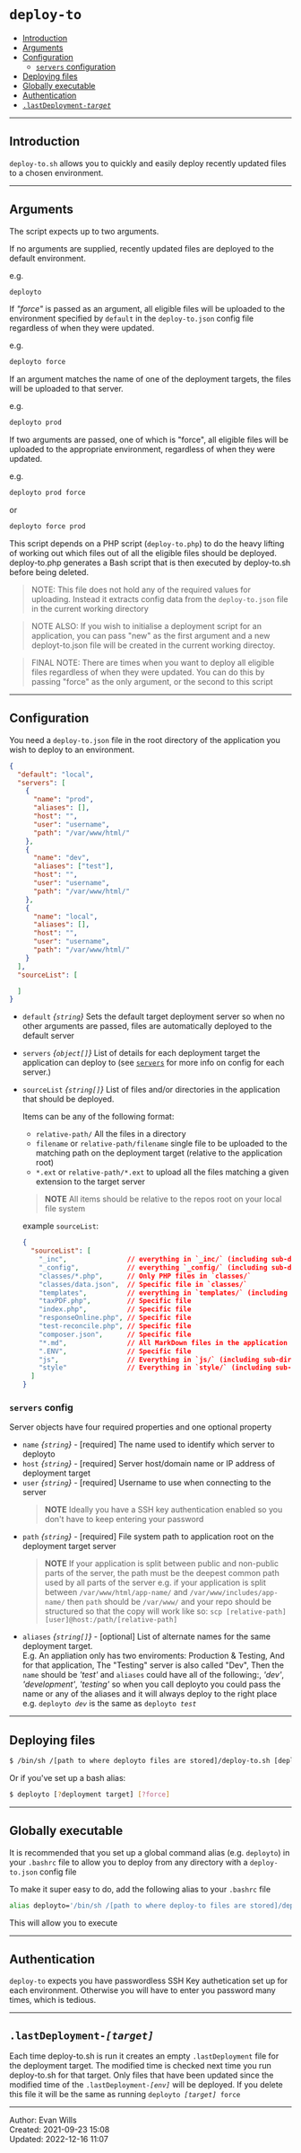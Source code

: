 # `deploy-to`

* [Introduction](#introduction)
* [Arguments](#arguments)
* [Configuration](#configuration)
  * [`servers` configuration](#servers-config)
* [Deploying files](#deploying-files)
* [Globally executable](#globally-executable)
* [Authentication](#authentication)
* [`.lastDeployment-`*`target`*](#lastdeployment-target)
---


## Introduction

`deploy-to.sh` allows you to quickly and easily deploy recently 
updated files to a chosen environment.

--- 
## Arguments

The script expects up to two arguments.

If no arguments are supplied, recently updated files are deployed
to the default environment. 

e.g.

```bash
deployto
```

If *"force"* is passed as an argument, all eligible files will be
uploaded to the environment specified by `default` in the 
`deploy-to.json` config file regardless of when they were updated.

e.g.
```bash
deployto force
```

If an argument matches the name of one of the deployment targets, 
the files will be uploaded to that server.

e.g.
```bash
deployto prod
```

If two arguments are passed, one of which is "force", all eligible 
files will be uploaded to the appropriate environment, regardless 
of when they were updated.

e.g.
```bash
deployto prod force
```
or 
```bash
deployto force prod
```

This script depends on a PHP script (`deploy-to.php`) to do the
heavy lifting of working out which files out of all the eligible
files should be deployed. deploy-to.php generates a Bash script
that is then executed by deploy-to.sh before being deleted.

> NOTE: This file does not hold any of the required values for
>       uploading. Instead it extracts config data from the
>       `deploy-to.json` file in the current working directory

> NOTE ALSO: If you wish to initialise a deployment script for an
>      application, you can pass "new" as the first argument and
>      a new deployt-to.json file will be created in the current
>      working directoy.

> FINAL NOTE: There are times when you want to deploy all eligible
>       files regardless of when they were updated. You can do this
>       by passing "force" as the only argument, or the second to
>       this script

---

## Configuration

You need a `deploy-to.json` file in the root directory of the 
application you wish to deploy to an environment.

```json
{
  "default": "local",
  "servers": [
    {
      "name": "prod",
      "aliases": [],
      "host": "",
      "user": "username",
      "path": "/var/www/html/"
    },
    {
      "name": "dev",
      "aliases": ["test"],
      "host": "",
      "user": "username",
      "path": "/var/www/html/"
    },
    {
      "name": "local",
      "aliases": [],
      "host": "",
      "user": "username",
      "path": "/var/www/html/"
    }
  ],
  "sourceList": [

  ]
}
```
* `default` *{`string`}* Sets the default target deployment server so 
  when no other arguments are passed, files are automatically 
  deployed to the default server
* `servers` *{`object[]`}* List of details for each deployment target 
  the application can deploy to (see [`servers`](#servers) for more 
  info on config for each server.)
* `sourceList` *{`string[]`}* List of files and/or directories in the 
  application that should be deployed.

  Items can be any of the following format:

  * `relative-path/` All the files in a directory
  * `filename` or `relative-path/filename` single file to be uploaded 
    to the matching path on the deployment target (relative to the 
    application root)
  * `*.ext` or `relative-path/*.ext` to upload all the files matching 
    a given extension to the target server

  > __NOTE__ All items should be relative to the repos root on your local file system

  example `sourceList`:
  ```json
  {
    "sourceList": [
      "_inc",               // everything in `_inc/` (including sub-directories and ALL their children)
      "_config",            // everything `_config/` (including sub-directories and ALL their children)
      "classes/*.php",      // Only PHP files in `classes/`
      "classes/data.json",  // Specific file in `classes/`
      "templates",          // everything in `templates/` (including sub-directories and ALL their children)
      "taxPDF.php",         // Specific file
      "index.php",          // Specific file
      "responseOnline.php", // Specific file
      "test-reconcile.php", // Specific file
      "composer.json",      // Specific file
      "*.md",               // All MarkDown files in the application root
      ".ENV",               // Specific file
      "js",                 // Everything in `js/` (including sub-directories and ALL their children)
      "style"               // Everything in `style/` (including sub-directories and ALL their children)
    ]
  }
  ```


### `servers` config

Server objects have four required properties and one optional 
property

* `name` *{`string`}* - [required] The name used to identify which 
  server to deployto
* `host` *{`string`}* - [required] Server host/domain name or IP 
   address of deployment target
* `user` *{`string`}* - [required] Username to use when connecting to 
  the server
  > __NOTE__ Ideally you have a SSH key authentication enabled so you 
    don't have to keep entering your password
* `path` *{`string`}* - [required] File system path to application root 
   on the deployment target server
   > __NOTE__ If your application is split between public and 
     non-public parts of the server, the path must be the deepest 
     common path used by all parts of the server e.g. if your 
     application is split between `/var/www/html/app-name/` and 
     `/var/www/includes/app-name/` then `path` should be `/var/www/` 
     and your repo should be structured so that the copy will work 
     like so: `scp [relative-path] [user]@host:/path/[relative-path]`
* `aliases` *{`string[]`}* - [optional] List of alternate names for the 
  same deployment target. <br />
  E.g. An appliation only has two enviroments: Production & Testing, 
  And for that application, The "Testing" server is also called 
  "Dev", Then the `name` should be *'test'* and `aliases` could have 
  all of the following:, *'dev'*, *'development'*, *'testing'* so 
  when you call deployto you could pass the name or any of the 
  aliases and it will always deploy to the right place<br /> 
  e.g. `deployto `*`dev`* is the same as `deployto `*`test`*

---

## Deploying files

```bash
$ /bin/sh /[path to where deployto files are stored]/deploy-to.sh [deployment target]
```

Or if you've set up a bash alias:
```bash
$ deployto [?deployment target] [?force]
```

---

## Globally executable

It is recommended that you set up a global command alias 
(e.g. `deployto`) in your `.bashrc` file to allow you to deploy 
from any directory with a `deploy-to.json` config file

To make it super easy to do, add the following alias to your `.bashrc` file

```bash
alias deployto='/bin/sh /[path to where deploy-to files are stored]/deploy-to.sh';
```
This will allow you to execute

---

## Authentication

`deploy-to` expects you have passwordless SSH Key authetication
set up for each environment. Otherwise you will have to enter you 
password many times, which is tedious.

---

## `.lastDeployment-`*`[target]`*

Each time deploy-to.sh is run it creates an empty `.lastDeployment` 
file for the deployment target. The modified time is checked next 
time you run deploy-to.sh for that target. Only files that have been 
updated since the modified time of the `.lastDeployment-`*`[env]`* 
will be deployed. If you delete this file it will be the same as 
running  `deployto `*`[target]`*` force`

---

Author:  Evan Wills<br />
Created: 2021-09-23 15:08 <br />
Updated: 2022-12-16 11:07
